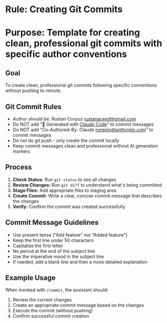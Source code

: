 # Rule: Creating Git Commits
# Purpose: Template for creating clean, professional git commits with specific author conventions

## Goal

To create clean, professional git commits following specific conventions without pushing to remote.

## Git Commit Rules

- Author should be: Rustan Corpuz <rustanacexd@gmail.com>
- Do NOT add "🤖 Generated with [Claude Code](https://claude.ai/code)" to commit messages
- Do NOT add "Co-Authored-By: Claude <noreply@anthropic.com>" to commit messages
- Do not do git push - only create the commit locally
- Keep commit messages clean and professional without AI generation markers

## Process

1. **Check Status:** Run `git status` to see all changes
2. **Review Changes:** Run `git diff` to understand what's being committed
3. **Stage Files:** Add appropriate files to staging area
4. **Create Commit:** Write a clear, concise commit message that describes the changes
5. **Verify:** Confirm the commit was created successfully

## Commit Message Guidelines

- Use present tense ("Add feature" not "Added feature")
- Keep the first line under 50 characters
- Capitalize the first letter
- No period at the end of the subject line
- Use the imperative mood in the subject line
- If needed, add a blank line and then a more detailed explanation

## Example Usage

When invoked with `/commit`, the assistant should:
1. Review the current changes
2. Create an appropriate commit message based on the changes
3. Execute the commit (without pushing)
4. Confirm successful commit creation